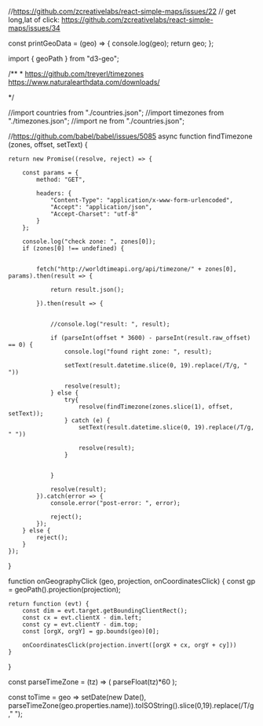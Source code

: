 


//https://github.com/zcreativelabs/react-simple-maps/issues/22
// get long,lat of click: https://github.com/zcreativelabs/react-simple-maps/issues/34


const printGeoData = (geo) => {
    console.log(geo);
    return geo;
};


import { geoPath } from "d3-geo";


/**
 *
 https://github.com/treyerl/timezones
 https://www.naturalearthdata.com/downloads/

 */

//import countries from "./countries.json";
//import timezones from "./timezones.json";
//import ne from "./countries.json";

//https://github.com/babel/babel/issues/5085
async function findTimezone (zones, offset, setText) {

    return new Promise((resolve, reject) => {

        const params = {
            method: "GET",

            headers: {
                "Content-Type": "application/x-www-form-urlencoded",
                "Accept": "application/json",
                "Accept-Charset": "utf-8"
            }
        };

        console.log("check zone: ", zones[0]);
        if (zones[0] !== undefined) {


            fetch("http://worldtimeapi.org/api/timezone/" + zones[0], params).then(result => {

                return result.json();

            }).then(result => {


                //console.log("result: ", result);

                if (parseInt(offset * 3600) - parseInt(result.raw_offset) == 0) {
                    console.log("found right zone: ", result);

                    setText(result.datetime.slice(0, 19).replace(/T/g, " "))

                    resolve(result);
                } else {
                    try{
                        resolve(findTimezone(zones.slice(1), offset, setText));
                    } catch (e) {
                        setText(result.datetime.slice(0, 19).replace(/T/g, " "))

                        resolve(result);
                    }


                }

                resolve(result);
            }).catch(error => {
                console.error("post-error: ", error);

                reject();
            });
        } else {
            reject();
        }
    });

}


function onGeographyClick (geo, projection, onCoordinatesClick) {
    const gp = geoPath().projection(projection);

    return function (evt) {
        const dim = evt.target.getBoundingClientRect();
        const cx = evt.clientX - dim.left;
        const cy = evt.clientY - dim.top;
        const [orgX, orgY] = gp.bounds(geo)[0];

        onCoordinatesClick(projection.invert([orgX + cx, orgY + cy]))
    }
}


const parseTimeZone = (tz) => (
    parseFloat(tz)*60
);


const toTime = geo => setDate(new Date(), parseTimeZone(geo.properties.name)).toISOString().slice(0,19).replace(/T/g," ");
